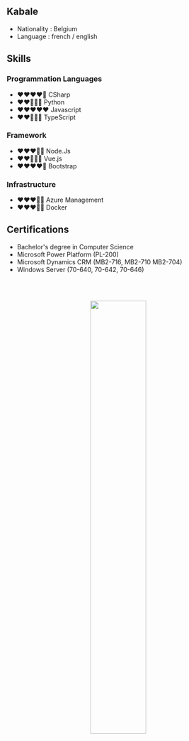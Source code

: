 <link href="Kabale.css" rel="stylesheet">

## Kabale
- Nationality : Belgium
- Language : french / english <br/>

## Skills

### Programmation Languages
- :heart::heart::heart::heart::white_heart: CSharp    
- :heart::heart::white_heart::white_heart::white_heart: Python    
- :heart::heart::heart::heart::heart:   Javascript    
- :heart::heart::white_heart::white_heart::white_heart: TypeScript    

### Framework
- :heart::heart::heart::white_heart::white_heart:   Node.Js
- :heart::heart::white_heart::white_heart::white_heart:   Vue.js
- :heart::heart::heart::heart::white_heart: Bootstrap


### Infrastructure
- :heart::heart::heart::white_heart::white_heart:   Azure Management  
- :heart::heart::heart::white_heart::white_heart:   Docker    

## Certifications
- Bachelor's degree in Computer Science
- Microsoft Power Platform (PL-200)
- Microsoft Dynamics CRM (MB2-716, MB2-710 MB2-704)
- Windows Server (70-640, 70-642, 70-646)
<br/>
<br/>
<!-- The stat card below is made with https://github.com/anuraghazra/github-readme-stats -->
<p align=center><img align=centre width=50% src="https://github-readme-stats.vercel.app/api?username=kabale&count_private=true&show_icons=true" /></p>
<br>
<br>
